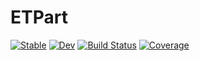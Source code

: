 # ETPart

[![Stable](https://img.shields.io/badge/docs-stable-blue.svg)](https://bgctw.github.io/ETPart.jl/stable)
[![Dev](https://img.shields.io/badge/docs-dev-blue.svg)](https://bgctw.github.io/ETPart.jl/dev)
[![Build Status](https://github.com/bgctw/ETPart.jl/workflows/CI/badge.svg)](https://github.com/bgctw/ETPart.jl/actions)
[![Coverage](https://codecov.io/gh/bgctw/ETPart.jl/branch/master/graph/badge.svg)](https://codecov.io/gh/bgctw/ETPart.jl)
